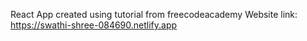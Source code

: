 React App created using tutorial from freecodeacademy 
Website link: 
https://swathi-shree-084690.netlify.app

